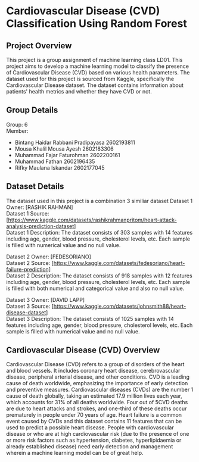 # Cardiovascular Disease (CVD) Classification Using Random Forest
## Project Overview
This project is a group assignment of machine learning class LD01. This project aims to develop a machine learning model to classify the presence of Cardiovascular Disease (CVD) based on various health parameters. The dataset used for this project is sourced from Kaggle, specifically the Cardiovascular Disease dataset. The dataset contains information about patients' health metrics and whether they have CVD or not.

## Group Details
Group: 6   
Member:   
- Bintang Haidar Rabbani Pradipayasa 2602193811
- Mousa Khalil Mousa Ayesh 2602183306
- Muhammad Fajar Faturohman 2602200161
- Muhammad Fathan 2602196435
- Rifky Maulana Iskandar 2602177045

## Dataset Details
The dataset used in this project is a combination 3 similiar dataset
Dataset 1 Owner: [RASHIK RAHMAN]   
Dataset 1 Source: [https://www.kaggle.com/datasets/rashikrahmanpritom/heart-attack-analysis-prediction-dataset]   
Dataset 1 Description: The dataset consists of 303 samples with 14 features including age, gender, blood pressure, cholesterol levels, etc. Each sample is filled with numerical value and no null value.   

Dataset 2 Owner: [FEDESORIANO]   
Dataset 2 Source: [https://www.kaggle.com/datasets/fedesoriano/heart-failure-prediction]   
Dataset 2 Description: The dataset consists of 918 samples with 12 features including age, gender, blood pressure, cholesterol levels, etc.  Each sample is filled with both numerical and categorical value and also no null value.   

Dataset 3 Owner: [DAVID LAPP]   
Dataset 3 Source: [https://www.kaggle.com/datasets/johnsmith88/heart-disease-dataset]   
Dataset 3 Description: The dataset consists of 1025 samples with 14 features including age, gender, blood pressure, cholesterol levels, etc.  Each sample is filled with numerical value and no null value.   

## Cardiovascular Disease (CVD) Overview   
Cardiovascular Disease (CVD) refers to a group of disorders of the heart and blood vessels. It includes coronary heart disease, cerebrovascular disease, peripheral arterial disease, and other conditions. CVD is a leading cause of death worldwide, emphasizing the importance of early detection and preventive measures. 
Cardiovascular diseases (CVDs) are the number 1 cause of death globally, taking an estimated 17.9 million lives each year, which accounts for 31% of all deaths worldwide. Four out of 5CVD deaths are due to heart attacks and strokes, and one-third of these deaths occur prematurely in people under 70 years of age. Heart failure is a common event caused by CVDs and this dataset contains 11 features that can be used to predict a possible heart disease.
People with cardiovascular disease or who are at high cardiovascular risk (due to the presence of one or more risk factors such as hypertension, diabetes, hyperlipidaemia or already established disease) need early detection and management wherein a machine learning model can be of great help.
